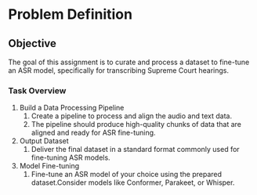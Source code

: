 # Problem Definition

## Objective

The goal of this assignment is to curate and process a dataset to fine-tune an ASR model, specifically for transcribing Supreme Court hearings.

### Task Overview

1. Build a Data Processing Pipeline
   1. Create a pipeline to process and align the audio and text data.
   2. The pipeline should produce high-quality chunks of data that are aligned and ready for ASR fine-tuning.
2. Output Dataset
   1. Deliver the final dataset in a standard format commonly used for fine-tuning ASR models.
3. Model Fine-tuning
   1. Fine-tune an ASR model of your choice using the prepared dataset.Consider models like Conformer, Parakeet, or Whisper.
